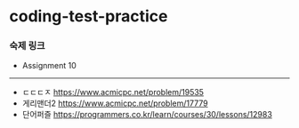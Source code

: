 # coding-test-practice

### 숙제 링크
* Assignment 10
-------------
* ㄷㄷㄷㅈ https://www.acmicpc.net/problem/19535
* 게리맨더2 https://www.acmicpc.net/problem/17779
* 단어퍼즐 https://programmers.co.kr/learn/courses/30/lessons/12983

